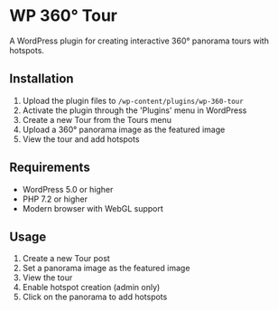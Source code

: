 # WP 360° Tour

A WordPress plugin for creating interactive 360° panorama tours with hotspots.

## Installation

1. Upload the plugin files to `/wp-content/plugins/wp-360-tour`
2. Activate the plugin through the 'Plugins' menu in WordPress
3. Create a new Tour from the Tours menu
4. Upload a 360° panorama image as the featured image
5. View the tour and add hotspots

## Requirements

- WordPress 5.0 or higher
- PHP 7.2 or higher
- Modern browser with WebGL support

## Usage

1. Create a new Tour post
2. Set a panorama image as the featured image
3. View the tour
4. Enable hotspot creation (admin only)
5. Click on the panorama to add hotspots 